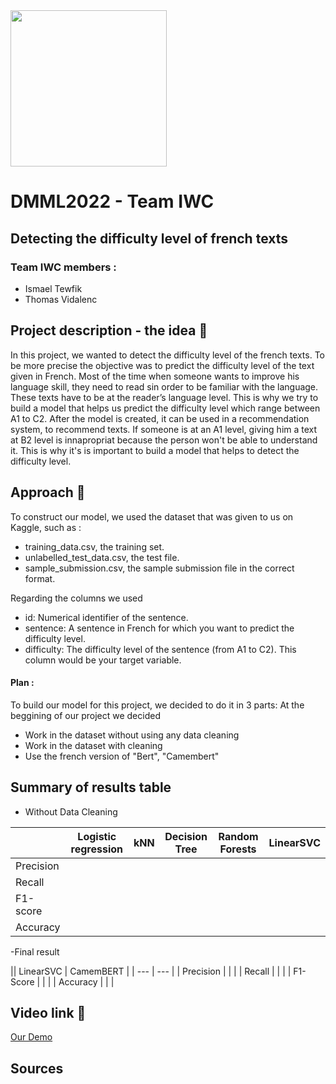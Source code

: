 <img src='https://upload.wikimedia.org/wikipedia/commons/7/77/Logo_HEC_Lausanne.png' width="250">

# DMML2022 - Team IWC

## Detecting the difficulty level of french texts
### Team IWC members : 

- Ismael Tewfik
- Thomas Vidalenc


## Project description - the idea 💎

In this project, we wanted to detect the difficulty level of the french texts. To be more precise the objective was to predict the difficulty level of the text given in French. Most of the time when someone wants to improve his language skill, they need to read sin order to be familiar with the language. These texts have to be at the reader’s language level. This is why we try to build a model that helps us predict the difficulty level which range between A1 to C2. After the model is created, it can be used in a recommendation system, to recommend texts. If someone is at an A1 level, giving him a text at B2 level is innapropriat because the person won't be able to understand it. This is why it's is important to build a model that helps to detect the difficulty level. 

## Approach 📂
To construct our model, we used the dataset that was given to us on Kaggle, such as : 

- training_data.csv, the training set.
- unlabelled_test_data.csv, the test file.
- sample_submission.csv, the sample submission file in the correct format.

Regarding the columns we used

- id: Numerical identifier of the sentence.
- sentence: A sentence in French for which you want to predict the difficulty level.
- difficulty: The difficulty level of the sentence (from A1 to C2). This column would be your target variable.

#### Plan :

To build our model for this project, we decided to do it in 3 parts: 
At the beggining of our project we decided 

- Work in the dataset without using any data cleaning
- Work in the dataset with cleaning
- Use the french version of "Bert", "Camembert"


## Summary of results table

- Without Data Cleaning

|  | Logistic regression |kNN	| Decision Tree | Random Forests |LinearSVC|
| ------------- | ------------- |----------| ------------- | ------------- |----------|
| Precision |||  |  ||
| Recall |||  |  ||
| F1-score | ||  |  ||
| Accuracy |  ||  |  ||


-Final result

|| LinearSVC | CamemBERT | 
| --- | --- |
| Precision |  |  |
| Recall |  |  | 
| F1-Score |  |  | 
| Accuracy | |  |  


## Video link 🎥 



[Our Demo](https://www.youtube.com/watch?v=H1HdZFgR-aA)

## Sources
